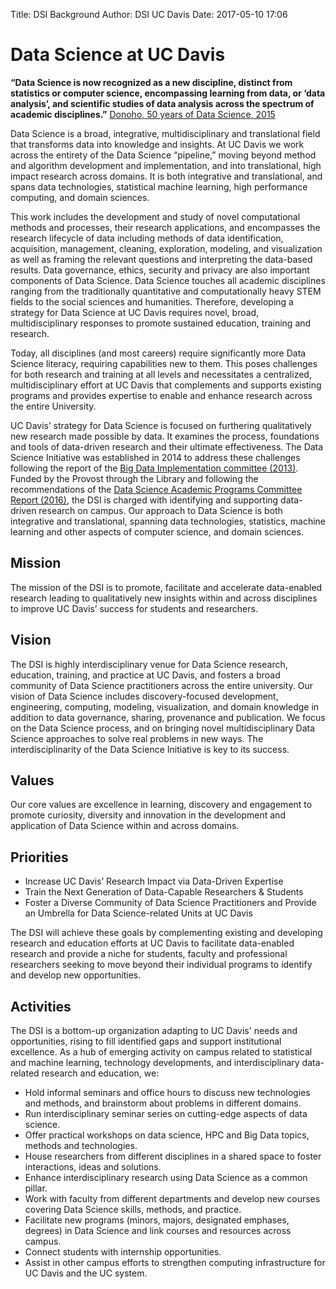 Title: DSI Background 
Author: DSI UC Davis
Date: 2017-05-10 17:06

# Data Science at UC Davis

**“Data Science is now recognized as a new discipline, distinct from statistics or computer science, encompassing learning from data, or ‘data analysis’, and scientific studies of data analysis across the spectrum of academic disciplines.”** [Donoho, 50 years of Data Science, 2015](http://courses.csail.mit.edu/18.337/2015/docs/50YearsDataScience.pdf)

Data Science is a broad, integrative, multidisciplinary and translational field that transforms data into knowledge and insights. At UC Davis we work across the entirety of the Data Science “pipeline,” moving beyond method and algorithm development and implementation, and into translational, high impact research across domains. It is both integrative and translational, and spans data technologies, statistical machine learning, high performance computing, and domain sciences.

This work includes the development and study of novel computational methods and processes, their research applications, and encompasses the research lifecycle of data including methods of data identification, acquisition, management, cleaning, exploration, modeling, and visualization as well as framing the relevant questions and interpreting the data-based results. Data governance, ethics, security and privacy are also important components of Data Science. Data Science touches all academic disciplines ranging from the traditionally quantitative and computationally heavy STEM fields to the social sciences and humanities. Therefore, developing a strategy for Data Science at UC Davis requires novel, broad, multidisciplinary responses to promote sustained education, training and research.

Today, all disciplines (and most careers) require significantly more Data Science literacy, requiring capabilities new to them. This poses challenges for both research and training at all levels and necessitates a centralized, multidisciplinary effort at UC Davis that complements and supports existing programs and provides expertise to enable and enhance research across the entire University. 

UC Davis’ strategy for Data Science is focused on furthering qualitatively new research made possible by data. It examines the process, foundations and tools of data-driven research and their ultimate effectiveness. The Data Science Initiative was established in 2014 to address these challenges following the report of the [Big Data Implementation committee (2013)](http://provost.ucdavis.edu/local_resources/docs/Big%20Data%20Report.pdf). Funded by the Provost through the Library and following the recommendations of the [Data Science Academic Programs Committee Report (2016)](http://dsi.ucdavis.edu/Data_Science_Academic_Programs_Committee_Final_Report_2016.pdf), the DSI is charged with identifying and supporting data-driven research on campus. Our approach to Data Science is both integrative and translational, spanning data technologies, statistics, machine learning and other aspects of computer science, and domain sciences.

## Mission
The mission of the DSI is to promote, facilitate and accelerate data-enabled research leading to qualitatively new insights within and across disciplines to improve UC Davis’ success for students and researchers.  

## Vision
The DSI is highly interdisciplinary venue for Data Science research, education, training, and practice at UC Davis, and fosters a broad community of Data Science practitioners across the entire university. Our vision of Data Science includes discovery-focused development, engineering, computing, modeling, visualization, and domain knowledge in addition to data governance, sharing, provenance and publication. We focus on the Data Science process, and on bringing novel multidisciplinary Data Science approaches to solve real problems in new ways. The interdisciplinarity of the Data Science Initiative is key to its success.  

## Values
 Our core values are excellence in learning, discovery and engagement to promote curiosity, diversity and innovation in the development and application of Data Science within and across domains.

## Priorities
* Increase UC Davis’ Research Impact via Data-Driven Expertise
* Train the Next Generation of Data-Capable Researchers & Students
* Foster a Diverse Community of Data Science Practitioners and Provide an Umbrella for Data Science-related Units at UC Davis

The DSI will achieve these goals by complementing existing and developing research and education efforts at UC Davis
to facilitate data-enabled research and provide a niche for students,
faculty and professional researchers seeking to move beyond their individual
programs to identify and develop new opportunities.

## Activities
The DSI is a bottom-up organization adapting to UC Davis' needs and
opportunities, rising to fill identified gaps and support institutional
excellence. As a hub of emerging activity on campus related to statistical and
machine learning, technology developments, and interdisciplinary data-related
research and education, we:

* Hold informal seminars and office hours to discuss new technologies and methods, and
  brainstorm about problems in different domains.
* Run interdisciplinary seminar series on cutting-edge aspects of data
  science.
* Offer practical workshops on data science, HPC and Big Data topics, methods
  and technologies.
* House researchers from different disciplines in a shared space to foster
  interactions, ideas and solutions.
* Enhance interdisciplinary research using Data Science as a common pillar.
* Work with faculty from different departments and develop new courses covering
  Data Science skills, methods, and practice.
* Facilitate new programs (minors, majors, designated emphases, degrees) in
  Data Science and link courses and resources across campus.
* Connect students with internship opportunities.
* Assist in other campus efforts to strengthen computing infrastructure for UC
  Davis and the UC system.
